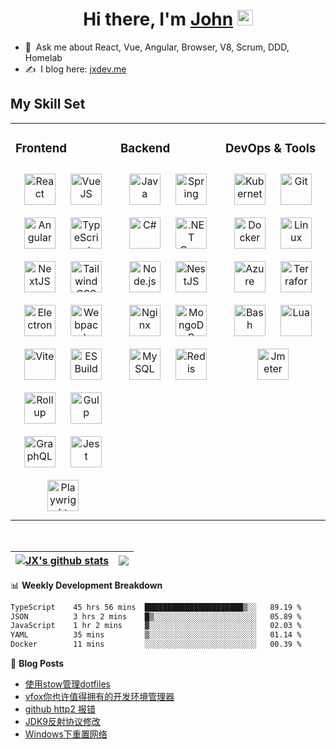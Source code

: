 <div align="center">
   <h1>Hi there, I'm <a href="https://www.linkedin.com/in/john-x-b26a9b251/">John</a> <img src="https://media.giphy.com/media/hvRJCLFzcasrR4ia7z/giphy.gif" width="25px"> </h1>
</div>

- 💬 &nbsp;Ask me about React, Vue, Angular, Browser, V8, Scrum, DDD, Homelab
- ✍️ &nbsp;I blog here: [jxdev.me](https://www.jxdev.me/)
<!-- - 📫 &nbsp;How to reach me: [LinkedIn](https://www.linkedin.com/in/john-x-b26a9b251/) -->
<!-- - 🔭 &nbsp;I’m currently working on [Ploger](https://www.github-trends.dev/) & [GitHub Ranking](https://www.github-ranking.dev/) -->

## My Skill Set

<!-- svg found: https://www.svgrepo.com/ -->

<table>
   <tr>
   
   <td valign="top" width="33%">

### Frontend
<div align="center">
   <img style="margin: 10px" src="https://profilinator.rishav.dev/skills-assets/react-original-wordmark.svg" alt="React" height="50" />
   <img style="margin: 10px" src="https://profilinator.rishav.dev/skills-assets/vuejs-original-wordmark.svg" alt="VueJS" height="50" />
   <img style="margin: 10px" src="https://profilinator.rishav.dev/skills-assets/angularjs-original.svg" alt="Angular" height="50" />
   <img style="margin: 10px" src="https://profilinator.rishav.dev/skills-assets/typescript-original.svg" alt="TypeScript" height="50" />
   <img style="margin: 10px" src="https://profilinator.rishav.dev/skills-assets/nextjs.png" alt="NextJS" height="50" />
   <img style="margin: 10px" src="https://profilinator.rishav.dev/skills-assets/tailwindcss.svg" alt="TailwindCSS" height="50" />
   <img style="margin: 10px" src="https://profilinator.rishav.dev/skills-assets/electron-original.svg" alt="Electron" height="50" />
   <img style="margin: 10px" src="https://profilinator.rishav.dev/skills-assets/webpack-original.svg" alt="Webpack" height="50" />
   <img style="margin: 10px" src="https://www.svgrepo.com/show/374167/vite.svg" alt="Vite" height="50" />
   <img style="margin: 10px" src="https://www.svgrepo.com/show/353710/esbuild.svg" alt="ESBuild" height="50" />
   <img style="margin: 10px" src="https://www.svgrepo.com/show/439305/rollup.svg" alt="Rollup" height="50" />
   <img style="margin: 10px" src="https://profilinator.rishav.dev/skills-assets/gulp-plain.svg" alt="Gulp" height="50" />
   <img style="margin: 10px" src="https://profilinator.rishav.dev/skills-assets/graphql.png" alt="GraphQL" height="50" />
   <img style="margin: 10px" src="https://profilinator.rishav.dev/skills-assets/jest.svg" alt="Jest" height="50" />
   <img style="margin: 10px" src="https://playwright.dev/img/playwright-logo.svg" alt="Playwright" height="50" />
</div>

   </td>
   
   <td valign="top" width="33%">

### Backend
<div align="center">
<img style="margin: 10px" src="https://profilinator.rishav.dev/skills-assets/java-original-wordmark.svg" alt="Java" height="50" />
<img style="margin: 10px" src="https://profilinator.rishav.dev/skills-assets/springio-icon.svg" alt="Spring" height="50" />
<img style="margin: 10px" src="https://profilinator.rishav.dev/skills-assets/csharp-original.svg" alt="C#" height="50" />
<img style="margin: 10px" src="https://profilinator.rishav.dev/skills-assets/dotnetcore.png" alt=".NET Core" height="50" />
<img style="margin: 10px" src="https://profilinator.rishav.dev/skills-assets/nodejs-original-wordmark.svg" alt="Node.js" height="50" />
<img style="margin: 10px" src="https://profilinator.rishav.dev/skills-assets/nestjs.svg" alt="NestJS" height="50" />
<img style="margin: 10px" src="https://profilinator.rishav.dev/skills-assets/nginx-original.svg" alt="Nginx" height="50" />
<img style="margin: 10px" src="https://profilinator.rishav.dev/skills-assets/mongodb-original-wordmark.svg" alt="MongoDB" height="50" />
<img style="margin: 10px" src="https://profilinator.rishav.dev/skills-assets/mysql-original-wordmark.svg" alt="MySQL" height="50" />
<img style="margin: 10px" src="https://profilinator.rishav.dev/skills-assets/redis-original-wordmark.svg" alt="Redis" height="50" />
</div>

   </td>
   
   <td valign="top" width="33%">

### DevOps & Tools
<div align="center">
<img style="margin: 10px" src="https://profilinator.rishav.dev/skills-assets/kubernetes-icon.svg" alt="Kubernetes" height="50" />
<img style="margin: 10px" src="https://profilinator.rishav.dev/skills-assets/git-scm-icon.svg" alt="Git" height="50" />
<img style="margin: 10px" src="https://profilinator.rishav.dev/skills-assets/docker-original-wordmark.svg" alt="Docker" height="50" />
<img style="margin: 10px" src="https://profilinator.rishav.dev/skills-assets/linux-original.svg" alt="Linux" height="50" />
<img style="margin: 10px" src="https://profilinator.rishav.dev/skills-assets/microsoft_azure-icon.svg" alt="Azure" height="50" />
<img style="margin: 10px" src="https://profilinator.rishav.dev/skills-assets/terraformio-icon.svg" alt="Terraform" height="50" />
<img style="margin: 10px" src="https://www.svgrepo.com/show/353475/bash.svg" alt="Bash" height="50" />
<img style="margin: 10px" src="https://www.svgrepo.com/show/373817/lua.svg" alt="Lua" height="50" />
<img style="margin: 10px" src="https://www.svgrepo.com/show/329945/apachejmeter.svg" alt="Jmeter" height="50" />
</div>

   </td>
   
   </tr>
</table>

<br/>

<!-- [![My Skills](https://skillicons.dev/icons?i=angular,vue,react,electron,lit,nextjs,tailwind,cs,dotnet,java,spring,azure,terraform,docker,kubernetes)](https://skillicons.dev) -->

| <a href="https://github.com/anuraghazra/github-readme-stats"><img align="center" src="https://git-stats-navy.vercel.app/api?username=johnxu16&show_icons=true&include_all_commits=true&theme=buefy&hide_border=true" alt="JX's github stats" /></a> | <a href="https://github.com/anuraghazra/github-readme-stats"><img align="center" src="https://git-stats-navy.vercel.app/api/top-langs/?username=johnxu16&layout=compact&theme=buefy&hide_border=true" /></a> |
| ------------- | ------------- |

📊 **Weekly Development Breakdown**
<!--START_SECTION:waka-->

```txt
TypeScript    45 hrs 56 mins  ██████████████████████▒░░   89.19 %
JSON          3 hrs 2 mins    █▒░░░░░░░░░░░░░░░░░░░░░░░   05.89 %
JavaScript    1 hr 2 mins     ▓░░░░░░░░░░░░░░░░░░░░░░░░   02.03 %
YAML          35 mins         ▒░░░░░░░░░░░░░░░░░░░░░░░░   01.14 %
Docker        11 mins         ░░░░░░░░░░░░░░░░░░░░░░░░░   00.39 %
```

<!--END_SECTION:waka-->

<!--
[![John's github stats](https://github-readme-stats-johnxu77.vercel.app/api?username=johnxu16&theme=dark)](https://github.com/johnxu77/github-readme-stats)
-->

📙 **Blog Posts**
<!-- BLOG-POST-LIST:START -->
- [使用stow管理dotfiles](https://www.jxdev.me/blog/stow)
- [vfox你也许值得拥有的开发环境管理器](https://www.jxdev.me/blog/vfox)
- [github http2 报错](https://www.jxdev.me/blog/github-http2-error)
- [JDK9反射协议修改](https://www.jxdev.me/blog/jdk9-reflect-policy-changed)
- [Windows下重置网络](https://www.jxdev.me/blog/net-reset)
<!-- BLOG-POST-LIST:END -->
